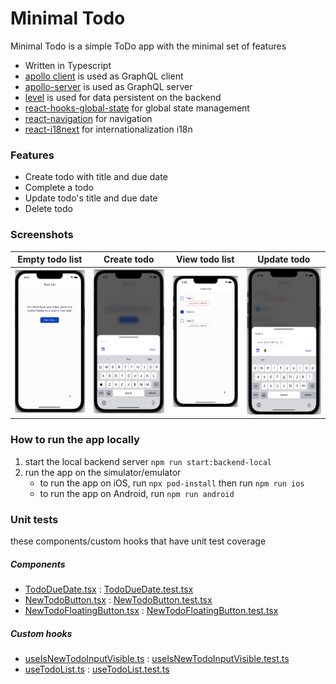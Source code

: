# Minimal Todo
Minimal Todo is a simple ToDo app with the minimal set of features
- Written in Typescript
- [apollo client](https://www.apollographql.com/docs/react/) is used as GraphQL client
- [apollo-server](https://www.apollographql.com/docs/apollo-server/) is used as GraphQL server
- [level](https://github.com/Level/level) is used for data persistent on the backend
- [react-hooks-global-state](https://github.com/dai-shi/react-hooks-global-state) for global state management
- [react-navigation](https://reactnavigation.org/) for navigation
- [react-i18next](https://react.i18next.com/) for internationalization i18n

### Features
- Create todo with title and due date
- Complete a todo
- Update todo's title and due date
- Delete todo

### Screenshots
Empty todo list            |Create todo            |View todo list            |Update todo
:-------------------------:|:-----------------------------:|:-------------------------:|:-------------------------:
![screenshot 1](./assets/screenshots/screenshot_1.png)  |  ![screenshot 2](./assets/screenshots/screenshot_2.png)  |  ![screenshot 3](./assets/screenshots/screenshot_3.png)  |  ![screenshot 4](./assets/screenshots/screenshot_4.png)

### How to run the app locally
1. start the local backend server `npm run start:backend-local`
2. run the app on the simulator/emulator
   - to run the app on iOS, run `npx pod-install` then run `npm run ios`
   - to run the app on Android, run `npm run android`

### Unit tests
these components/custom hooks that have unit test coverage

##### Components
- [TodoDueDate.tsx](./src/client/todo/components/TodoDueDate.tsx)
: [TodoDueDate.test.tsx](./src/client/todo/components/__tests__/TodoDueDate.test.tsx)
- [NewTodoButton.tsx](./src/client/todo/components/NewTodoButton.tsx)
: [NewTodoButton.test.tsx](./src/client/todo/components/__tests__/NewTodoButton.test.tsx)
- [NewTodoFloatingButton.tsx](./src/client/todo/components/NewTodoFloatingButton.tsx)
  : [NewTodoFloatingButton.test.tsx](./src/client/todo/components/__tests__/NewTodoFloatingButton.test.tsx)

##### Custom hooks
- [useIsNewTodoInputVisible.ts](./src/client/todo/hooks/useIsNewTodoInputVisible.ts)
  : [useIsNewTodoInputVisible.test.ts](./src/client/todo/hooks/__tests__/useIsNewTodoInputVisible.test.ts)
- [useTodoList.ts](./src/client/todo/hooks/useTodoList.ts)
  : [useTodoList.test.ts](./src/client/todo/hooks/__tests__/useTodoList.test.ts)
